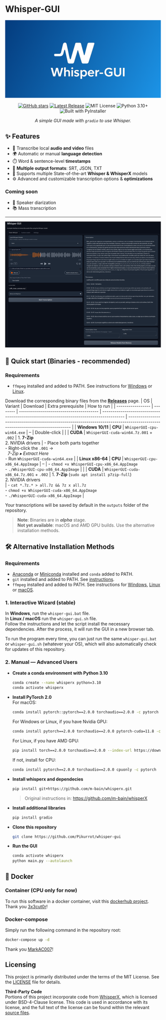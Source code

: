 # Whisper-GUI

![Whisper-GUI](github/logo_wide.png)

<div align="center">

[![GitHub stars](https://img.shields.io/github/stars/Pikurrot/whisper-gui?style=flat-square)](https://github.com/Pikurrot/whisper-gui/stargazers)
[![Latest Release](https://img.shields.io/github/v/release/Pikurrot/whisper-gui?style=flat-square)](https://github.com/Pikurrot/whisper-gui/releases/latest)
![MIT License](https://img.shields.io/badge/License-MIT-green?style=flat-square)
![Python 3.10+](https://img.shields.io/badge/Python-3.10+-brightgreen?style=flat-square)
![Built with PyInstaller](https://img.shields.io/badge/Built%20with-PyInstaller-blue?style=flat-square)

*A simple GUI made with `gradio` to use Whisper.*

</div>

## ✨ Features
- 📁 Transcribe local **audio and video** files
- 🌍 Automatic or manual **language detection**
- ⏱️ Word & sentence-level **timestamps**
- 💾 **Multiple output formats**: SRT, JSON, TXT
- 🤖 Supports multiple State-of-the-art **Whisper & WhisperX** models
- ⚙️ Advanced and customizable transcription options & **optimizations**

### Coming soon
- 👥 Speaker diarization
- 📚 Mass transcription

---
![Whisper-GUI screenshot](github/interface_screenshot.png)

## 🚀 Quick start (Binaries - recommended)
### Requirements
- `ffmpeg` installed and added to PATH. See instructions for [Windows](https://phoenixnap.com/kb/ffmpeg-windows) or [Linux](https://phoenixnap.com/kb/install-ffmpeg-ubuntu).

Download the corresponding binary files from the [**Releases**](https://github.com/Pikurrot/whisper-gui/releases) page.
| OS                | Variant  | Download                                 | Extra prerequisite                                                                        | How to run                                                                                                                      |
| ----------------- | -------- | ---------------------------------------- | ----------------------------------------------------------------------------------------- | ------------------------------------------------------------------------------------------------------------------------------- |
| **Windows 10/11** | **CPU**  | `WhisperGUI-cpu-win64.exe`               | –                                                                                         | Double-click                                                                                                                    |
|                   | **CUDA** | `WhisperGUI-cuda-win64.7z.001` + `.002`  | 1. **7-Zip**<br>2. NVIDIA drivers                                                  | - Place both parts together<br>- Right-click the `.001` → <br>  *7-Zip ▸ Extract Here*<br>- Run `WhisperGUI-cuda-win64.exe`         |
| **Linux x86-64**  | **CPU**  | `WhisperGUI-cpu-x86_64.AppImage`         | –                                                                     | - `chmod +x WhisperGUI-cpu-x86_64.AppImage`<br> - `./WhisperGUI-cpu-x86_64.AppImage`                                                                                                                               |
|                   | **CUDA** | `WhisperGUI-cuda-x86_64.7z.001` + `.002` | 1. **7-Zip** (`sudo apt install p7zip-full`)<br>2. NVIDIA drivers<br> | - `cat *.7z.* > all.7z && 7z x all.7z`<br>- `chmod +x WhisperGUI-cuda-x86_64.AppImage`<br>- `./WhisperGUI-cuda-x86_64.AppImage` |


Your transcriptions will be saved by default in the `outputs` folder of the repository.

> **Note**: Binaries are in ***alpha*** stage.  
> **Not yet available**: macOS and AMD GPU builds. Use the alternative installation methods.

## 🛠️ Alternative Installation Methods
### Requirements
- [Anaconda](https://docs.anaconda.com/free/anaconda/install/) or [Miniconda](https://docs.conda.io/projects/miniconda/en/latest/) installed and `conda` added to PATH.
- `git` installed and added to PATH. See [instructions](https://git-scm.com/book/en/v2/Getting-Started-Installing-Git).
- `ffmpeg` installed and added to PATH. See instructions for [Windows](https://phoenixnap.com/kb/ffmpeg-windows), [Linux](https://phoenixnap.com/kb/install-ffmpeg-ubuntu) or [macOS](https://phoenixnap.com/kb/ffmpeg-mac).

### 1. Interactive Wizard (stable)
In **Windows**, run the `whisper-gui.bat` file.  
In **Linux / macOS** run the `whisper-gui.sh` file.  
Follow the instructions and let the script install the necessary dependencies. After the process, it will run the GUI in a new browser tab.  

To run the program every time, you can just run the same `whisper-gui.bat` or `whisper-gui.sh` (whatever your OS), which will also automatically check for updates of this repository.

### 2. Manual — Advanced Users
- **Create a conda environment with Python 3.10**  
	```bash
	conda create --name whisperx python=3.10
	conda activate whisperx
	```
- **Install PyTorch 2.0**  
	For macOS:  
	```bash
	conda install pytorch::pytorch==2.0.0 torchaudio==2.0.0 -c pytorch
	```
	For Windows or Linux, if you have Nvidia GPU:  
	```bash
	conda install pytorch==2.0.0 torchaudio==2.0.0 pytorch-cuda=11.8 -c pytorch -c nvidia
	```
	For Linux, if you have AMD GPU:  
	```bash
	pip install torch==2.0.0 torchaudio==2.0.0 --index-url https://download.pytorch.org/whl/rocm6.0`
	```
	If not, install for CPU:  
	```bash
	conda install pytorch==2.0.0 torchaudio==2.0.0 cpuonly -c pytorch
	```
- **Install whisperx and dependecies**  
	```bash
	pip install git+https://github.com/m-bain/whisperx.git
	```
	>Original instructions in: https://github.com/m-bain/whisperX
- **Install additional libraries**  
	```bash
	pip install gradio
	```
- **Clone this repository**  
	```bash
	git clone https://github.com/Pikurrot/whisper-gui
	```
- **Run the GUI**  
	```bash
	conda activate whisperx
	python main.py --autolaunch
	```

## 🐳 Docker
### Container (CPU only for now)
To run this software in a docker container, visit this [dockerhub project](https://hub.docker.com/r/3x3cut0r/whisper-gui).  
Thank you [3x3cut0r](https://hub.docker.com/u/3x3cut0r)!

### Docker-compose
Simply run the following command in the repository root:
```bash
docker-compose up -d
```
Thank you [MarkAC007](https://github.com/MarkAC007)!

## Licensing
This project is primarily distributed under the terms of the MIT License. See the [LICENSE](LICENSE) file for details.

**Third-Party Code**  
Portions of this project incorporate code from [WhisperX](https://github.com/m-bain/whisperX), which is licensed under BSD-4-Clause license. This code is used in accordance with its license, and the full text of the license can be found within the relevant [source files](scripts/whisper_model.py).
